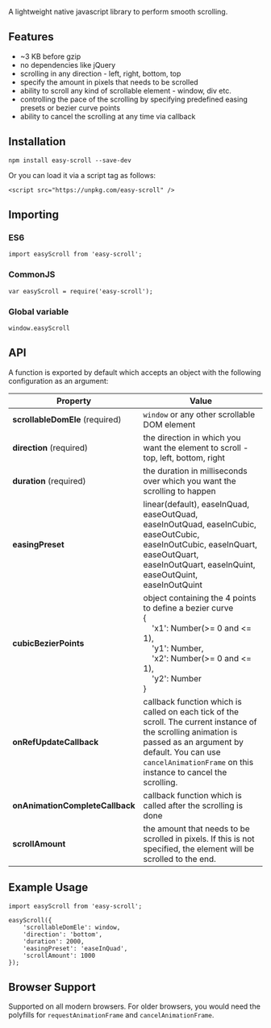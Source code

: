 A lightweight native javascript library to perform smooth scrolling.

## Features
- ~3 KB before gzip
- no dependencies like jQuery
- scrolling in any direction - left, right, bottom, top
- specify the amount in pixels that needs to be scrolled
- ability to scroll any kind of scrollable element - window, div etc.
- controlling the pace of the scrolling by specifying predefined easing presets or bezier curve points
- ability to cancel the scrolling at any time via callback

## Installation
```
npm install easy-scroll --save-dev
```
Or you can load it via a script tag as follows:
```
<script src="https://unpkg.com/easy-scroll" />
```

## Importing
### ES6
```
import easyScroll from 'easy-scroll';
```
### CommonJS
```
var easyScroll = require('easy-scroll');
```
### Global variable
```
window.easyScroll
```

## API
A function is exported by default which accepts an object with the following configuration as an argument:

|         Property       |                             Value                             |
| ---------------------- | ------------------------------------------------------------- |
| **scrollableDomEle** (required)     |           `window` or any other scrollable DOM element      |
| **direction** (required)           |  the direction in which you want the element to scroll - top, left, bottom, right 
| **duration** (required) | the duration in milliseconds over which you want the scrolling to happen |
| **easingPreset** | linear(default), easeInQuad, easeOutQuad, easeInOutQuad, easeInCubic, easeOutCubic, easeInOutCubic, easeInQuart, easeOutQuart, easeInOutQuart, easeInQuint, easeOutQuint, easeInOutQuint |
| **cubicBezierPoints** | object containing the 4 points to define a bezier curve <br/>{<br/>&nbsp;&nbsp;&nbsp;&nbsp;'x1': Number(>= 0 and <= 1),<br/>&nbsp;&nbsp;&nbsp;&nbsp;'y1': Number,<br/>&nbsp;&nbsp;&nbsp;&nbsp;'x2': Number(>= 0 and <= 1),<br/>&nbsp;&nbsp;&nbsp;&nbsp;'y2': Number<br/> }|
| **onRefUpdateCallback**| callback function which is called on each tick of the scroll. The current instance of the scrolling animation is passed as an argument by default. You can use `cancelAnimationFrame` on this instance to cancel the scrolling.|
| **onAnimationCompleteCallback** | callback function which is called after the scrolling is done |
| **scrollAmount** | the amount that needs to be scrolled in pixels. If this is not specified, the element will be scrolled to the end. |

## Example Usage
```
import easyScroll from 'easy-scroll';

easyScroll({
    'scrollableDomEle': window,
    'direction': 'bottom',
    'duration': 2000,
    'easingPreset': 'easeInQuad',
    'scrollAmount': 1000
});
```

## Browser Support
Supported on all modern browsers. For older browsers, you would need the polyfills for `requestAnimationFrame` and `cancelAnimationFrame`.
